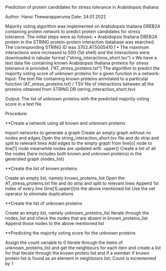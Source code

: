 Prediction of protein candidates for stress tolerance in Arabidopsis thaliana

Author: Hansi Thewarapperuma
Date: 24.01.2022

Majority voting algorithm was implemented on Arabidopsis thaliana DREB2A containing protein network to predict protein candidates for stress tolerance. 
The initial steps were as follows:
•	Arabidopsis thaliana DREB2A protein in the STRING protein-protein interaction database was searched. The corresponding STRING ID was 3702.AT5G05410.1
•	The maximum interactions were increased to 500 (1st shell) and the interactions were downloaded in tabular format (“string_interactions_short.tsv”)
•	We have a text data file containing known Arabidopsis thaliana proteins for stress tolerance is provided. (“AT_stress_proteins.txt”)
The algorithm to predict the majority voting score of unknown proteins for a given function in a network:
Input: The text file containing known proteins annotated to a particular function (AT_stress_proteins.txt) / TSV file of interactions between all the proteins obtained from STRING DB (string_interaction_short.tsv)

Output: The list of unknown proteins with the predicted majority voting score in a text file

Procedure: 

**Create a network using all known and unknown proteins

Import networkx to generate a graph
Create an empty graph without no nodes and edges
Open the string_interaction_short.tsv file and do strip and split to relevant lines
Add edges to the empty graph from line[o] node to line[1] node meanwhile nodes are updated with .upper()
Create a list of all the nodes (here includes both known and unknown proteins) in the generated graph (nodes_list)


**Create the list of known proteins

Create an empty list, namely known_proteins_list
Open the AT_stress_proteins.txt file and do strip and split to relevant lines
Append 1st index of every line (line[1].upper())to the above mentioned list
Use the set operator to eliminate duplications


**Create the list of unknown proteins

Create an empty list, namely unknown_proteins_list
Iterate through the nodes_list and check the nodes that are absent in known_proteins_list
Append those nodes to the above mentioned list


**Predicting the majority voting score for the unknown proteins

Assign the count variable to 0
Iterate through the items of unknown_proteins_list and get the neighbours for each item and create a list for that
Iterate through the known protein list and if a member if known protein list is found as an element in neighbours list;
Count is incremented by 1


